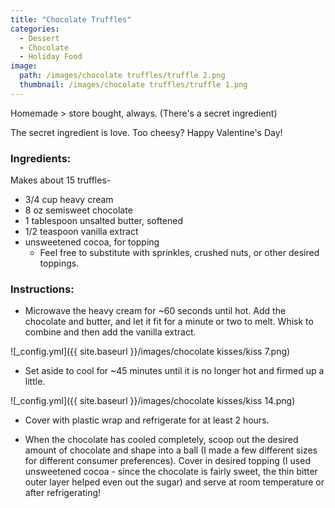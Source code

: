 ```yaml
---
title: "Chocolate Truffles"
categories:
  - Dessert
  - Chocolate
  - Holiday Food
image:
  path: /images/chocolate truffles/truffle 2.png
  thumbnail: /images/chocolate truffles/truffle 1.png
---
```


Homemade > store bought, always. (There's a secret ingredient)

The secret ingredient is love. Too cheesy? Happy Valentine's Day!

### Ingredients:

Makes about 15 truffles-

* 3/4 cup heavy cream
* 8 oz semisweet chocolate
* 1 tablespoon unsalted butter, softened
* 1/2 teaspoon vanilla extract
* unsweetened cocoa, for topping
  - Feel free to substitute with sprinkles, crushed nuts, or other desired toppings.

### Instructions:

* Microwave the heavy cream for ~60 seconds until hot. Add the chocolate and butter, and let it fit for a minute or two to melt. Whisk to combine and then add the vanilla extract. 

![_config.yml]({{ site.baseurl }}/images/chocolate kisses/kiss 7.png)

* Set aside to cool for ~45 minutes until it is no longer hot and firmed up a little. 

![_config.yml]({{ site.baseurl }}/images/chocolate kisses/kiss 14.png)

* Cover with plastic wrap and refrigerate for at least 2 hours.

* When the chocolate has cooled completely, scoop out the desired amount of chocolate and shape into a ball (I made a few different sizes for different consumer preferences). Cover in desired topping (I used unsweetened cocoa - since the chocolate is fairly sweet, the thin bitter outer layer helped even out the sugar) and serve at room temperature or after refrigerating!



